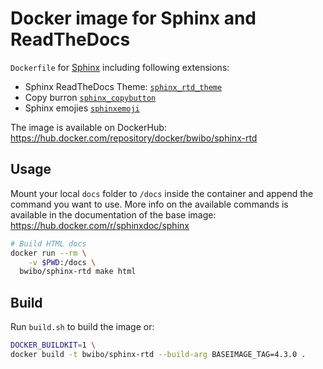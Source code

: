 # Docker image for Sphinx and ReadTheDocs

`Dockerfile` for [Sphinx](https://www.sphinx-doc.org/en/master/) including following extensions:

* Sphinx ReadTheDocs Theme: [`sphinx_rtd_theme`](https://github.com/readthedocs/sphinx_rtd_theme)
* Copy burron [`sphinx_copybutton`](https://github.com/executablebooks/sphinx-copybutton)
* Sphinx emojies [`sphinxemoji`](https://github.com/sphinx-contrib/emojicodes)

The image is available on DockerHub: https://hub.docker.com/repository/docker/bwibo/sphinx-rtd

## Usage

Mount your local `docs` folder to `/docs` inside the container and append the command you want to use.
More info on the available commands is available in the documentation of the base image:
https://hub.docker.com/r/sphinxdoc/sphinx

```bash
# Build HTML docs
docker run --rm \
    -v $PWD:/docs \
  bwibo/sphinx-rtd make html
```

## Build

Run `build.sh` to build the image or:

```bash
DOCKER_BUILDKIT=1 \
docker build -t bwibo/sphinx-rtd --build-arg BASEIMAGE_TAG=4.3.0 .
```
